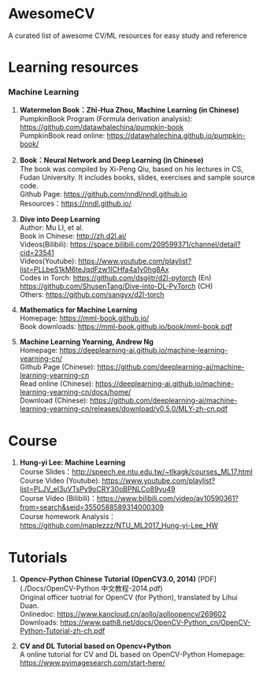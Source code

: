 # AwesomeCV
A curated list of awesome CV/ML resources for easy study and reference



# Learning resources

### Machine Learning
1. **Watermelon Book：Zhi-Hua Zhou, Machine Learning (in Chinese)**  \
PumpkinBook Program (Formula derivation analysis): https://github.com/datawhalechina/pumpkin-book \
PumpkinBook read online: https://datawhalechina.github.io/pumpkin-book/  

2. **Book：Neural Network and Deep Learning (in Chinese)** \
The book was compiled by Xi-Peng Qiu, based on his lectures in CS, Fudan University. It includes books, slides, exercises and sample source code.  \
Github Page: https://github.com/nndl/nndl.github.io  \
Resources：https://nndl.github.io/ 

3. **Dive into Deep Learning** \
Author: Mu LI, et al. \
Book in Chinese: http://zh.d2l.ai/ \
Videos(Bilibili): https://space.bilibili.com/209599371/channel/detail?cid=23541 \
Videos(Youtube): https://www.youtube.com/playlist?list=PLLbeS1kM6teJqdFzw1ICHfa4a1y0hg8Ax \
Codes in Torch: https://github.com/dsgiitr/d2l-pytorch (En) https://github.com/ShusenTang/Dive-into-DL-PyTorch (CH) \
Others: https://github.com/sangyx/d2l-torch

4. **Mathematics for Machine Learning** \
Homepage: https://mml-book.github.io/ \
Book downloads: https://mml-book.github.io/book/mml-book.pdf 

5. **Machine Learning Yearning, Andrew Ng** \
Homepage: https://deeplearning-ai.github.io/machine-learning-yearning-cn/ \
Github Page (Chinese): https://github.com/deeplearning-ai/machine-learning-yearning-cn \
Read online (Chinese): https://deeplearning-ai.github.io/machine-learning-yearning-cn/docs/home/    
Download (Chinese): https://github.com/deeplearning-ai/machine-learning-yearning-cn/releases/download/v0.5.0/MLY-zh-cn.pdf



# Course

1. **Hung-yi Lee: Machine Learning** \
Course Slides：http://speech.ee.ntu.edu.tw/~tlkagk/courses_ML17.html \
Course Video (Youtube): https://www.youtube.com/playlist?list=PLJV_el3uVTsPy9oCRY30oBPNLCo89yu49 \
Course Video (Bilibili)：https://www.bilibili.com/video/av10590361?from=search&seid=3550588589314000309 \
Course homework Analysis：https://github.com/maplezzz/NTU_ML2017_Hung-yi-Lee_HW


# Tutorials
1. **Opencv-Python Chinese Tutorial (OpenCV3.0, 2014)** [PDF](./Docs/OpenCV-Python 中文教程-2014.pdf)  
Original officer tuotrial for OpenCV (for Python), translated by Lihui Duan.  
Onlinedoc: https://www.kancloud.cn/aollo/aolloopencv/269602  
Downloads: https://www.path8.net/docs/OpenCV-Python_cn/OpenCV-Python-Tutorial-zh-ch.pdf

2. **CV and DL Tutorial based on Opencv+Python**  
A online tutorial for CV and DL based on OpenCV-Python
Homepage: https://www.pyimagesearch.com/start-here/
